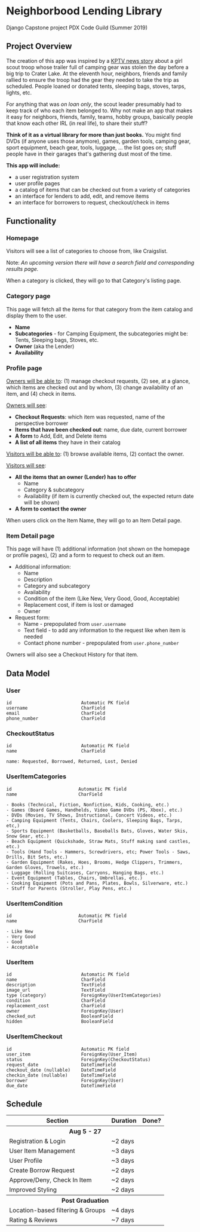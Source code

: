 # Neighborbood Lending Library
Django Capstone project PDX Code Guild (Summer 2019)

## Project Overview

The creation of this app was inspired by a [KPTV news story](https://www.kptv.com/news/scout-troop-asks-for-help-finding-trailer-stolen-day-before/article_a3fb09f2-ae98-11e9-aab6-8fca529363ff.html) about a girl scout troop whose trailer full of camping gear was stolen the day before a big trip to Crater Lake. At the eleventh hour, neighbors, friends and family rallied to ensure the troop had the gear they needed to take the trip as scheduled. People loaned or donated tents, sleeping bags, stoves, tarps, lights, etc.

For anything that was _on loan only_, the scout leader presumably had to keep track of who each item belonged to. Why not make an app that makes it easy for neighbors, friends, family, teams, hobby groups, basically people that know each other IRL (in real life), to share their stuff?

**Think of it as a virtual library for more than just books.** You might find DVDs (if anyone uses those anymore), games, garden tools, camping gear, sport equipment, beach gear, tools, luggage, ... the list goes on; stuff people have in their garages that's gathering dust most of the time.

**This app will include:**
- a user registration system
- user profile pages
- a catalog of items that can be checked out from a variety of categories
- an interface for lenders to add, edit, and remove items
- an interface for borrowers to request, checkout/check in items

## Functionality

### Homepage ###
Visitors will see a list of categories to choose from, like Craigslist.

Note: *An upcoming version there will have a search field and corresponding results page.*

When a category is clicked, they will go to that Category's listing page.

### Category page ###
This page will fetch all the items for that category from the item catalog and display them to the user.

- **Name**
- **Subcategories** - for Camping Equipment, the subcategories might be: Tents, Sleeping bags, Stoves, etc.
- **Owner** (aka the Lender)
- **Availability**

### Profile page ###
<u>Owners will be able to</u>: (1) manage checkout requests, (2) see, at a glance, which items are checked out and by whom, (3) change availability of an item, and (4) check in items.

<u>Owners will see</u>:
- **Checkout Requests**: which item was requested, name of the perspective borrower
- **Items that have been checked out**: name, due date, current borrower
- **A form** to Add, Edit, and Delete items
- **A list of all items** they have in their catalog

<u>Visitors will be able to</u>: (1) browse available items, (2) contact the owner.

<u>Visitors will see</u>:
- **All the items that an owner (Lender) has to offer**
  - Name
  - Category & subcategory
  - Availability (if item is currently checked out, the expected return date will be shown)
- **A form to contact the owner**

When users click on the Item Name, they will go to an Item Detail page.

### Item Detail page ###
This page will have (1) additional information (not shown on the homepage or profile pages), (2) and a form to request to check out an item.
- Additional information:
  - Name
  - Description
  - Category and subcategory
  - Availability
  - Condition of the item (Like New, Very Good, Good, Acceptable)
  - Replacement cost, if item is lost or damaged
  - Owner
- Request form:
  - Name - prepopulated from ```user.username```
  - Text field - to add any information to the request like when item is needed
  - Contact phone number - prepopulated from ```user.phone_number```

Owners will also see a Checkout History for that item.

## Data Model

### User ###
```
id                          Automatic PK field
username                    CharField
email                       CharField  
phone_number                CharField
```
### CheckoutStatus ###
```
id                          Automatic PK field
name                        CharField

name: Requested, Borrowed, Returned, Lost, Denied
```
### UserItemCategories ###
```
id                         Automatic PK field
name                       CharField

- Books (Technical, Fiction, Nonfiction, Kids, Cooking, etc.)
- Games (Board Games, Handhelds, Video Game DVDs (PS, Xbox), etc.)
- DVDs (Movies, TV Shows, Instructional, Concert Videos, etc.)
- Camping Equipment (Tents, Chairs, Coolers, Sleeping Bags, Tarps, etc,)
- Sports Equipment (Basketballs, Baseballs Bats, Gloves, Water Skis, Snow Gear, etc.)
- Beach Equipment (Quickshade, Straw Mats, Stuff making sand castles, etc.)
- Tools (Hand Tools - Hammers, Screwdrivers, etc; Power Tools - Saws, Drills, Bit Sets, etc.)
- Garden Equipment (Rakes, Hoes, Brooms, Hedge Clippers, Trimmers, Garden Gloves, Trowels, etc.)
- Luggage (Rolling Suitcases, Carryons, Hanging Bags, etc.)
- Event Equipment (Tables, Chairs, Umbrellas, etc.)
- Cooking Equipment (Pots and Pans, Plates, Bowls, Silverware, etc.)
- Stuff for Parents (Stroller, Play Pens, etc.)
```
### UserItemCondition ###
```
id                         Automatic PK field
name                       CharField

- Like New
- Very Good
- Good
- Acceptable
```
### UserItem ###
```
id                          Automatic PK field
name                        CharField
description                 TextField
image_url                   TextField
type (category)             ForeignKey(UserItemCategories)
condition                   CharField
replacement_cost            CharField
owner                       ForeignKey(User)
checked_out                 BooleanField
hidden                      BooleanField
```
### UserItemCheckout ###
```
id                          Automatic PK field
user_item                   ForeignKey(User_Item)
status                      ForeignKey(CheckoutStatus)
request_date                DateTimeField
checkout_date (nullable)    DateTimeField
checkin_date (nullable)     DateTimeField
borrower                    ForeignKey(User)
due_date                    DateTimeField
```


## Schedule
<table>
  <tr>
    <th>Section</th>
    <th>Duration</th>
    <th>Done?</th>
  </tr>
  <tr><th colspan="3" align="center">Aug 5 - 27</th></tr>
  <tr>
    <td>Registration & Login</td>
    <td>~2 days</td>
    <td></td>
  </tr>
  <tr>
    <td>User Item Management</td>
    <td>~3 days</td>
    <td></td>
  </tr>
  <tr>
    <td>User Profile</td>
    <td>~3 days</td>
    <td></td>
  </tr>
  <tr>
    <td>Create Borrow Request</td>
    <td>~2 days</td>
    <td></td>
  </tr>
  <tr>
    <td>Approve/Deny, Check In Item</td>
    <td>~2 days</td>
    <td></td>
  </tr>
  <tr>
    <td>Improved Styling</td>
    <td>~2 days</td>
    <td></td>
  </tr>
  <tr><th colspan="3" align="center">Post Graduation</th></tr>
  <tr>
    <td>Location-based filtering & Groups</td>
    <td>~4 days</td>
    <td></td>
  </tr>
  <tr>
    <td>Rating & Reviews</td>
    <td>~7 days</td>
    <td></td>
  </tr>
</table>
